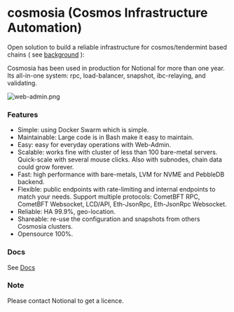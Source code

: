 # cosmosia (Cosmos Infrastructure Automation)

Open solution to build a reliable infrastructure for cosmos/tendermint based chains ( see [background](https://github.com/cosmos/chain-registry/issues/214) ):

Cosmosia has been used in production for Notional for more than one year. Its all-in-one system: rpc, load-balancer, snapshot, ibc-relaying, and validating.

![web-admin.png](./docs/web-admin.png)


### Features
- Simple: using Docker Swarm which is simple. 
- Maintainable: Large code is in Bash make it easy to maintain.
- Easy: easy for everyday operations with Web-Admin.
- Scalable: works fine with cluster of less than 100 bare-metal servers. Quick-scale with several mouse clicks. Also with subnodes, chain data could grow forever.
- Fast: high performance with bare-metals, LVM for NVME and PebbleDB backend.
- Flexible: public endpoints with rate-limiting and internal endpoints to match your needs. Support multiple protocols: CometBFT RPC, CometBFT Websocket, LCD/API, Eth-JsonRpc, Eth-JsonRpc Websocket.
- Reliable: HA 99.9%, geo-location.
- Shareable: re-use the configuration and snapshots from others Cosmosia clusters.
- Opensource 100%.

### Docs
See [Docs](https://notional-labs.github.io/cosmosia/#/)


### Note
Please contact Notional to get a licence.